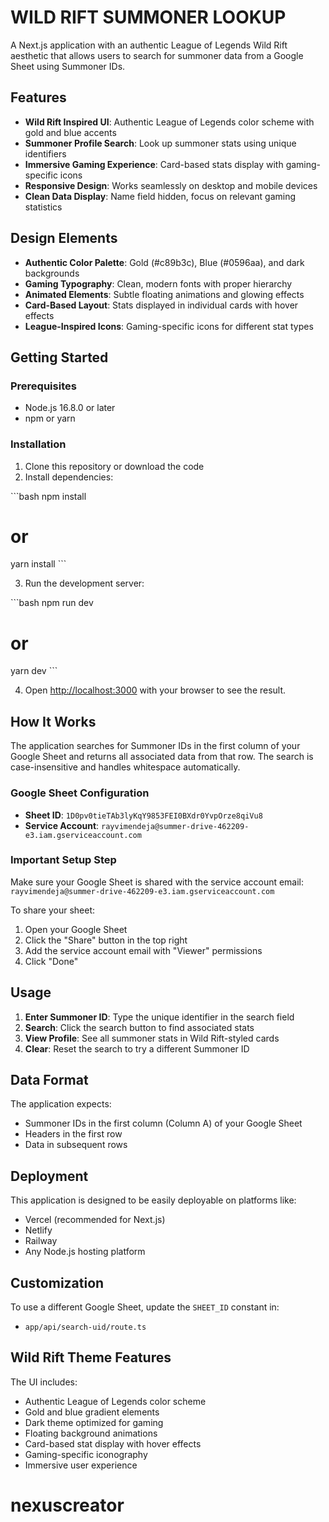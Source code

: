 # WILD RIFT SUMMONER LOOKUP

A Next.js application with an authentic League of Legends Wild Rift aesthetic that allows users to search for summoner data from a Google Sheet using Summoner IDs.

## Features

- **Wild Rift Inspired UI**: Authentic League of Legends color scheme with gold and blue accents
- **Summoner Profile Search**: Look up summoner stats using unique identifiers
- **Immersive Gaming Experience**: Card-based stats display with gaming-specific icons
- **Responsive Design**: Works seamlessly on desktop and mobile devices
- **Clean Data Display**: Name field hidden, focus on relevant gaming statistics

## Design Elements

- **Authentic Color Palette**: Gold (#c89b3c), Blue (#0596aa), and dark backgrounds
- **Gaming Typography**: Clean, modern fonts with proper hierarchy
- **Animated Elements**: Subtle floating animations and glowing effects
- **Card-Based Layout**: Stats displayed in individual cards with hover effects
- **League-Inspired Icons**: Gaming-specific icons for different stat types

## Getting Started

### Prerequisites

- Node.js 16.8.0 or later
- npm or yarn

### Installation

1. Clone this repository or download the code
2. Install dependencies:

\`\`\`bash
npm install
# or
yarn install
\`\`\`

3. Run the development server:

\`\`\`bash
npm run dev
# or
yarn dev
\`\`\`

4. Open [http://localhost:3000](http://localhost:3000) with your browser to see the result.

## How It Works

The application searches for Summoner IDs in the first column of your Google Sheet and returns all associated data from that row. The search is case-insensitive and handles whitespace automatically.

### Google Sheet Configuration

- **Sheet ID**: `1D0pv0tieTAb3lyKqY9853FEI0BXdr0YvpOrze8qiVu8`
- **Service Account**: `rayvimendeja@summer-drive-462209-e3.iam.gserviceaccount.com`

### Important Setup Step

Make sure your Google Sheet is shared with the service account email:
`rayvimendeja@summer-drive-462209-e3.iam.gserviceaccount.com`

To share your sheet:
1. Open your Google Sheet
2. Click the "Share" button in the top right
3. Add the service account email with "Viewer" permissions
4. Click "Done"

## Usage

1. **Enter Summoner ID**: Type the unique identifier in the search field
2. **Search**: Click the search button to find associated stats
3. **View Profile**: See all summoner stats in Wild Rift-styled cards
4. **Clear**: Reset the search to try a different Summoner ID

## Data Format

The application expects:
- Summoner IDs in the first column (Column A) of your Google Sheet
- Headers in the first row
- Data in subsequent rows

## Deployment

This application is designed to be easily deployable on platforms like:
- Vercel (recommended for Next.js)
- Netlify
- Railway
- Any Node.js hosting platform

## Customization

To use a different Google Sheet, update the `SHEET_ID` constant in:
- `app/api/search-uid/route.ts`

## Wild Rift Theme Features

The UI includes:
- Authentic League of Legends color scheme
- Gold and blue gradient elements
- Dark theme optimized for gaming
- Floating background animations
- Card-based stat display with hover effects
- Gaming-specific iconography
- Immersive user experience
# nexuscreator
